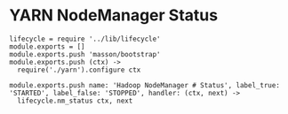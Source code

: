 
# YARN NodeManager Status

    lifecycle = require '../lib/lifecycle'
    module.exports = []
    module.exports.push 'masson/bootstrap'
    module.exports.push (ctx) ->
      require('./yarn').configure ctx

    module.exports.push name: 'Hadoop NodeManager # Status', label_true: 'STARTED', label_false: 'STOPPED', handler: (ctx, next) ->
      lifecycle.nm_status ctx, next

